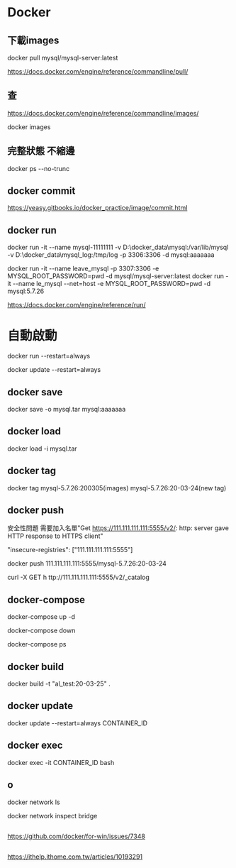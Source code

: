 # Docker


## 下載images
docker pull mysql/mysql-server:latest

https://docs.docker.com/engine/reference/commandline/pull/

## 查
https://docs.docker.com/engine/reference/commandline/images/

docker images



## 完整狀態 不縮邊
docker ps --no-trunc

## docker commit
https://yeasy.gitbooks.io/docker_practice/image/commit.html

## docker run

docker run -it --name mysql-11111111 -v D:\docker_data\mysql:/var/lib/mysql -v D:\docker_data\mysql_log:/tmp/log  -p 3306:3306 -d mysql:aaaaaaa


docker run -it --name leave_mysql -p 3307:3306 -e MYSQL_ROOT_PASSWORD=pwd -d mysql/mysql-server:latest
docker run -it --name le_mysql --net=host -e MYSQL_ROOT_PASSWORD=pwd -d mysql:5.7.26

https://docs.docker.com/engine/reference/run/

# 自動啟動
docker run --restart=always

docker update --restart=always <CONTAINER ID>

## docker save

docker save -o mysql.tar mysql:aaaaaaa

## docker load

docker load -i mysql.tar

## docker tag

docker tag mysql-5.7.26:200305(images) mysql-5.7.26:20-03-24(new tag)

## docker push

安全性問題 需要加入名單"Get https://111.111.111.111:5555/v2/: http: server gave HTTP response to HTTPS client"

"insecure-registries": ["111.111.111.111:5555"]

docker push 111.111.111.111:5555/mysql-5.7.26:20-03-24

curl -X GET h ttp://111.111.111.111:5555/v2/_catalog


## docker-compose

docker-compose up -d

docker-compose down

docker-compose ps

## docker build

docker build -t "al_test:20-03-25" .

## docker update
docker update --restart=always CONTAINER_ID
  
## docker exec
docker exec -it CONTAINER_ID bash


## o
docker network ls

docker network inspect bridge


##

https://github.com/docker/for-win/issues/7348

##

https://ithelp.ithome.com.tw/articles/10193291
